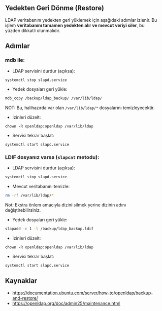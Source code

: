 ## Yedekten Geri Dönme (Restore)

LDAP veritabanını yedekten geri yüklemek için aşağıdaki adımlar izlenir. Bu işlem **veritabanını tamamen yedekten alır ve mevcut veriyi siler**, bu yüzden dikkatli olunmalıdır.

## Adımlar

### mdb ile:

- LDAP servisini durdur (açıksa):
```bash
systemctl stop slapd.service
```

- Yedek dosyaları geri yükle:
```bash
mdb_copy /backup/ldap_backup/ /var/lib/ldap/
```
NOT: Bu, halihazırda var olan `/var/lib/ldap/*` dosyalarını temizleyecektir.

- İzinleri düzelt:
```
chown -R openldap:openldap /var/lib/ldap
```

- Servisi tekrar başlat:
```bash
systemctl start slapd.service
```

### LDIF dosyanız varsa (`slapcat` metodu):

- LDAP servisini durdur (açıksa):
```bash
systemctl stop slapd.service
```

- Mevcut veritabanını temizle:
```bash
rm -rf /var/lib/ldap/*
```
Not: Ekstra önlem amacıyla dizini silmek yerine dizinin adını değiştirebilirsiniz. 

- Yedek dosyaları geri yükle:
```bash
slapadd -n 1 -l /backup/ldap_backup.ldif
```

- İzinleri düzelt:
```
chown -R openldap:openldap /var/lib/ldap
```

- Servisi tekrar başlat:
```bash
systemctl start slapd.service
```



## Kaynaklar

- https://documentation.ubuntu.com/server/how-to/openldap/backup-and-restore/
- https://openldap.org/doc/admin25/maintenance.html
